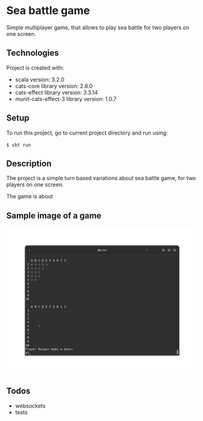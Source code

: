 # Sea battle game
Simple multiplayer game, that allows to play sea battle for two players on one screen.

## Technologies
Project is created with:

- scala version: 3.2.0
- cats-core library version: 2.8.0
- cats-effect library version: 3.3.14
- munit-cats-effect-3 library version: 1.0.7

## Setup
To run this project, go to current project directory and run using:

``
$ sbt run
``

## Description

The project is a simple turn based variations about sea battle game, for two players on one screen.

The game is about 

## Sample image of a game

![](src/main/resources/screenshot_1.png)

## Todos

- websockets
- tests
